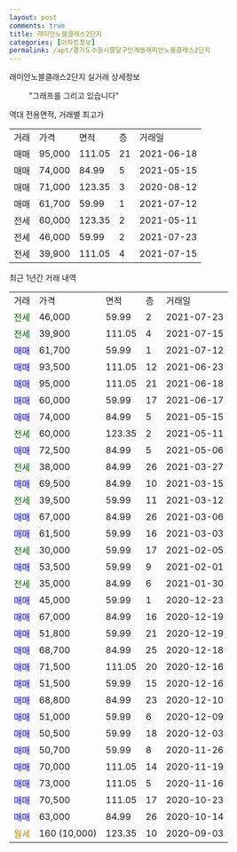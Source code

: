 ```yaml
---
layout: post
comments: true
title: 래미안노블클래스2단지
categories: [아파트정보]
permalink: /apt/경기도수원시팔달구인계동래미안노블클래스2단지
---
```


래미안노블클래스2단지 실거래 상세정보

<script type="text/javascript">
  google.charts.load('current', {'packages':['line', 'corechart']});
  google.charts.setOnLoadCallback(drawChart);

  function drawChart() {
    var data = new google.visualization.DataTable();
    data.addColumn('date', '거래일');
    data.addColumn('number', "매매");
    data.addColumn('number', "전세");
    data.addColumn('number', "전매");

    data.addRows([[new Date(Date.parse("2021-07-23")), null, 46000, null], [new Date(Date.parse("2021-07-15")), null, 39900, null], [new Date(Date.parse("2021-07-12")), 61700, null, null], [new Date(Date.parse("2021-06-23")), 93500, null, null], [new Date(Date.parse("2021-06-18")), 95000, null, null], [new Date(Date.parse("2021-06-17")), 60000, null, null], [new Date(Date.parse("2021-05-15")), 74000, null, null], [new Date(Date.parse("2021-05-11")), null, 60000, null], [new Date(Date.parse("2021-05-06")), 72500, null, null], [new Date(Date.parse("2021-03-27")), null, 38000, null], [new Date(Date.parse("2021-03-15")), 69500, null, null], [new Date(Date.parse("2021-03-12")), null, 39500, null], [new Date(Date.parse("2021-03-06")), 67000, null, null], [new Date(Date.parse("2021-03-03")), 61500, null, null], [new Date(Date.parse("2021-02-05")), null, 30000, null], [new Date(Date.parse("2021-02-01")), 53500, null, null], [new Date(Date.parse("2021-01-30")), null, 35000, null], [new Date(Date.parse("2020-12-23")), 45000, null, null], [new Date(Date.parse("2020-12-19")), 67000, null, null], [new Date(Date.parse("2020-12-19")), 51800, null, null], [new Date(Date.parse("2020-12-18")), 68700, null, null], [new Date(Date.parse("2020-12-16")), 71500, null, null], [new Date(Date.parse("2020-12-16")), 51500, null, null], [new Date(Date.parse("2020-12-10")), 68800, null, null], [new Date(Date.parse("2020-12-09")), 51000, null, null], [new Date(Date.parse("2020-12-03")), 50500, null, null], [new Date(Date.parse("2020-11-26")), 50700, null, null], [new Date(Date.parse("2020-11-19")), 70000, null, null], [new Date(Date.parse("2020-11-16")), 73000, null, null], [new Date(Date.parse("2020-10-23")), 70500, null, null], [new Date(Date.parse("2020-10-14")), 63000, null, null], [new Date(Date.parse("2020-09-03")), null, null, null]]);

    var options = {
      hAxis: {
        format: 'yyyy/MM/dd'
      },    
      lineWidth: 0,
      pointsVisible: true,    
      title: '최근 1년간 유형별 실거래가 분포',
      legend: { position: 'bottom' }
    };

    var formatter = new google.visualization.NumberFormat({pattern:'###,###'} );
    formatter.format(data, 1);
    formatter.format(data, 2);
    
    setTimeout(function() {
        var chart = new google.visualization.LineChart(document.getElementById('columnchart_material'));
        chart.draw(data, (options));
        document.getElementById('loading').style.display = 'none';
    }, 1000);
  }
</script>


<div id="loading" style="z-index:20; display: block; margin-left: 35px">"그래프를 그리고 있습니다"</div>
<div id="columnchart_material" style="width: 95%; margin-left: -35px; display: block"></div>

역대 전용면적, 거래별 최고가
<table class="sortable">
    <tr>
      <td>거래</td>
      <td>가격</td>
      <td>면적</td>
      <td>층</td>
      <td>거래일</td>
    </tr>
        <tr>
          <td>매매</td>
          <td>95,000</td>
          <td>111.05</td>
          <td>21</td>
          <td>2021-06-18</td>
        </tr>            <tr>
          <td>매매</td>
          <td>74,000</td>
          <td>84.99</td>
          <td>5</td>
          <td>2021-05-15</td>
        </tr>            <tr>
          <td>매매</td>
          <td>71,000</td>
          <td>123.35</td>
          <td>3</td>
          <td>2020-08-12</td>
        </tr>            <tr>
          <td>매매</td>
          <td>61,700</td>
          <td>59.99</td>
          <td>1</td>
          <td>2021-07-12</td>
        </tr>        
        <tr>
              <td>전세</td>
              <td>60,000</td>
              <td>123.35</td>
              <td>2</td>
              <td>2021-05-11</td>
            </tr>            <tr>
              <td>전세</td>
              <td>46,000</td>
              <td>59.99</td>
              <td>2</td>
              <td>2021-07-23</td>
            </tr>            <tr>
              <td>전세</td>
              <td>39,900</td>
              <td>111.05</td>
              <td>4</td>
              <td>2021-07-15</td>
            </tr>        
    
</table>

최근 1년간 거래 내역

<table class="sortable">
    <tr>
      <td>거래</td>
      <td>가격</td>
      <td>면적</td>
      <td>층</td>
      <td>거래일</td>
    </tr>
    <tr>
      <td><a style="color: darkgreen">전세</a></td>
      <td>46,000</td>
      <td>59.99</td>
      <td>2</td>
      <td>2021-07-23</td>
    </tr>          <tr>
      <td><a style="color: darkgreen">전세</a></td>
      <td>39,900</td>
      <td>111.05</td>
      <td>4</td>
      <td>2021-07-15</td>
    </tr>          <tr>
      <td><a style="color: blue">매매</a></td>
      <td>61,700</td>
      <td>59.99</td>
      <td>1</td>
      <td>2021-07-12</td>
    </tr>          <tr>
      <td><a style="color: blue">매매</a></td>
      <td>93,500</td>
      <td>111.05</td>
      <td>12</td>
      <td>2021-06-23</td>
    </tr>          <tr>
      <td><a style="color: blue">매매</a></td>
      <td>95,000</td>
      <td>111.05</td>
      <td>21</td>
      <td>2021-06-18</td>
    </tr>          <tr>
      <td><a style="color: blue">매매</a></td>
      <td>60,000</td>
      <td>59.99</td>
      <td>17</td>
      <td>2021-06-17</td>
    </tr>          <tr>
      <td><a style="color: blue">매매</a></td>
      <td>74,000</td>
      <td>84.99</td>
      <td>5</td>
      <td>2021-05-15</td>
    </tr>          <tr>
      <td><a style="color: darkgreen">전세</a></td>
      <td>60,000</td>
      <td>123.35</td>
      <td>2</td>
      <td>2021-05-11</td>
    </tr>          <tr>
      <td><a style="color: blue">매매</a></td>
      <td>72,500</td>
      <td>84.99</td>
      <td>5</td>
      <td>2021-05-06</td>
    </tr>          <tr>
      <td><a style="color: darkgreen">전세</a></td>
      <td>38,000</td>
      <td>84.99</td>
      <td>26</td>
      <td>2021-03-27</td>
    </tr>          <tr>
      <td><a style="color: blue">매매</a></td>
      <td>69,500</td>
      <td>84.99</td>
      <td>10</td>
      <td>2021-03-15</td>
    </tr>          <tr>
      <td><a style="color: darkgreen">전세</a></td>
      <td>39,500</td>
      <td>59.99</td>
      <td>11</td>
      <td>2021-03-12</td>
    </tr>          <tr>
      <td><a style="color: blue">매매</a></td>
      <td>67,000</td>
      <td>84.99</td>
      <td>26</td>
      <td>2021-03-06</td>
    </tr>          <tr>
      <td><a style="color: blue">매매</a></td>
      <td>61,500</td>
      <td>59.99</td>
      <td>16</td>
      <td>2021-03-03</td>
    </tr>          <tr>
      <td><a style="color: darkgreen">전세</a></td>
      <td>30,000</td>
      <td>59.99</td>
      <td>17</td>
      <td>2021-02-05</td>
    </tr>          <tr>
      <td><a style="color: blue">매매</a></td>
      <td>53,500</td>
      <td>59.99</td>
      <td>9</td>
      <td>2021-02-01</td>
    </tr>          <tr>
      <td><a style="color: darkgreen">전세</a></td>
      <td>35,000</td>
      <td>84.99</td>
      <td>6</td>
      <td>2021-01-30</td>
    </tr>          <tr>
      <td><a style="color: blue">매매</a></td>
      <td>45,000</td>
      <td>59.99</td>
      <td>1</td>
      <td>2020-12-23</td>
    </tr>          <tr>
      <td><a style="color: blue">매매</a></td>
      <td>67,000</td>
      <td>84.99</td>
      <td>16</td>
      <td>2020-12-19</td>
    </tr>          <tr>
      <td><a style="color: blue">매매</a></td>
      <td>51,800</td>
      <td>59.99</td>
      <td>21</td>
      <td>2020-12-19</td>
    </tr>          <tr>
      <td><a style="color: blue">매매</a></td>
      <td>68,700</td>
      <td>84.99</td>
      <td>25</td>
      <td>2020-12-18</td>
    </tr>          <tr>
      <td><a style="color: blue">매매</a></td>
      <td>71,500</td>
      <td>111.05</td>
      <td>20</td>
      <td>2020-12-16</td>
    </tr>          <tr>
      <td><a style="color: blue">매매</a></td>
      <td>51,500</td>
      <td>59.99</td>
      <td>15</td>
      <td>2020-12-16</td>
    </tr>          <tr>
      <td><a style="color: blue">매매</a></td>
      <td>68,800</td>
      <td>84.99</td>
      <td>23</td>
      <td>2020-12-10</td>
    </tr>          <tr>
      <td><a style="color: blue">매매</a></td>
      <td>51,000</td>
      <td>59.99</td>
      <td>6</td>
      <td>2020-12-09</td>
    </tr>          <tr>
      <td><a style="color: blue">매매</a></td>
      <td>50,500</td>
      <td>59.99</td>
      <td>18</td>
      <td>2020-12-03</td>
    </tr>          <tr>
      <td><a style="color: blue">매매</a></td>
      <td>50,700</td>
      <td>59.99</td>
      <td>8</td>
      <td>2020-11-26</td>
    </tr>          <tr>
      <td><a style="color: blue">매매</a></td>
      <td>70,000</td>
      <td>111.05</td>
      <td>14</td>
      <td>2020-11-19</td>
    </tr>          <tr>
      <td><a style="color: blue">매매</a></td>
      <td>73,000</td>
      <td>111.05</td>
      <td>5</td>
      <td>2020-11-16</td>
    </tr>          <tr>
      <td><a style="color: blue">매매</a></td>
      <td>70,500</td>
      <td>111.05</td>
      <td>17</td>
      <td>2020-10-23</td>
    </tr>          <tr>
      <td><a style="color: blue">매매</a></td>
      <td>63,000</td>
      <td>84.99</td>
      <td>26</td>
      <td>2020-10-14</td>
    </tr>          <tr>
      <td><a style="color: darkgoldenrod">월세</a></td>
      <td>160 (10,000)</td>
      <td>123.35</td>
      <td>10</td>
      <td>2020-09-03</td>
    </tr>      </table>

